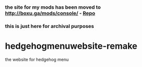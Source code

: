 ### the site for my mods has been moved to http://boxu.ga/mods/console/ - [Repo](https://github.com/BoxxyDEV/boxu.ga)
### this is just here for archival purposes

# hedgehogmenuwebsite-remake
the website for hedgehog menu
